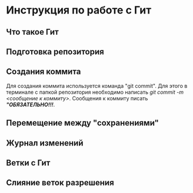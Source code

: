 # Инструкция по работе с Гит

## Что такое Гит

## Подготовка репозитория

## Создания коммита
Для создания коммита используется команда "git commit". Для этого в терминале с папкой репозитория необходимо написать *git commit -m <сообщение к коммиту>*. Сообщения к коммиту писать ***"ОБЯЗАТЕЛЬНО!!!***. 

## Перемещение между "сохранениями"

## Журнал изменений

## Ветки с Гит

## Слияние веток разрешения